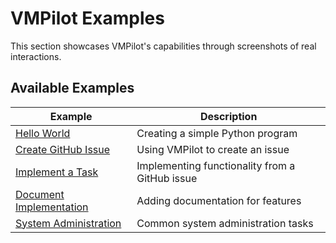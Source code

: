 # VMPilot Examples

This section showcases VMPilot's capabilities through screenshots of real interactions.

## Available Examples

| Example | Description |
|---------|-------------|
| [Hello World](hello-world.md) | Creating a simple Python program |
| [Create GitHub Issue](github-issue.md) | Using VMPilot to create an issue |
| [Implement a Task](implement-task.md) | Implementing functionality from a GitHub issue |
| [Document Implementation](document-implementation.md) | Adding documentation for features |
| [System Administration](system-admin.md) | Common system administration tasks |
